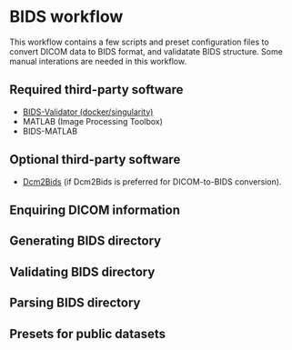 # BIDS workflow

This workflow contains a few scripts and preset configuration files to convert DICOM data to BIDS format, and validatate BIDS structure. Some manual interations are needed in this workflow.

## Required third-party software

- [BIDS-Validator (docker/singularity)](https://github.com/bids-standard/bids-validator)
- MATLAB (Image Processing Toolbox)
- BIDS-MATLAB

## Optional third-party software

- [Dcm2Bids](https://unfmontreal.github.io/Dcm2Bids/) (if Dcm2Bids is preferred for DICOM-to-BIDS conversion).

## Enquiring DICOM information

## Generating BIDS directory

## Validating BIDS directory

## Parsing BIDS directory

## Presets for public datasets
